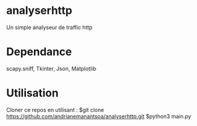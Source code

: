 # analyserhttp

Un simple analyseur de traffic http

# Dependance

scapy.sniff, Tkinter, Json, Matplotlib

# Utilisation 
 Cloner ce repos en utilisant :
 $git clone https://github.com/andrianemanantsoa/analyserhttp.git
 $python3 main.py